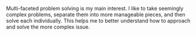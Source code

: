 Multi-faceted problem solving is my main interest. I like to take seemingly complex problems, separate them into more manageable pieces, and then solve each individually. This helps me to better understand how to approach and solve the more complex issue.
